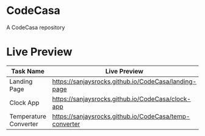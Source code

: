 # CodeCasa
A CodeCasa repository

# Live Preview

| Task Name  | Live Preview |
| ------------- | ------------- |
| Landing Page  | https://sanjaysrocks.github.io/CodeCasa/landing-page |
| Clock App  | https://sanjaysrocks.github.io/CodeCasa/clock-app |
| Temperature Converter  | https://sanjaysrocks.github.io/CodeCasa/temp-converter |


